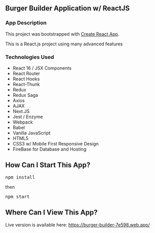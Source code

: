 ## Burger Builder Application w/ ReactJS

### App Description

This project was bootstrapped with [Create React App](https://github.com/facebookincubator/create-react-app).

This is a React.js project using many advanced features

### Technologies Used

- React 16 / JSX Components
- React Router
- React Hooks
- React-Thunk
- Redux
- Redux Saga
- Axios
- AJAX
- Next.JS
- Jest / Enzyme
- Webpack
- Babel
- Vanilla JavaScript
- HTML5
- CSS3 w/ Mobile First Responsive Design
- FireBase for Database and Hosting

## How Can I Start This App?

<pre>npm install</pre>
then
<pre>npm start</pre>

## Where Can I View This App?

Live version is available here: 
https://burger-builder-7e598.web.app/
